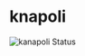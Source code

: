 # knapoli
 ![kanapoli Status](https://github-readme-stats.vercel.app/api?username=knapoli&show_icons=true)
